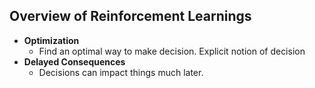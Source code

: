  ## Overview of Reinforcement Learnings
* **Optimization**
	* Find an optimal way to make decision. Explicit notion of decision
* **Delayed Consequences**
	* Decisions can impact things much later.